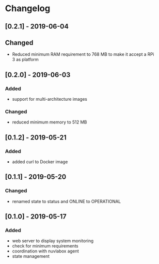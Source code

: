 # Changelog

## [0.2.1] - 2019-06-04
## Changed
  - Reduced minimum RAM requirement to 768 MB to make
    it accept a RPi 3 as platform

## [0.2.0] - 2019-06-03
### Added
  - support for multi-architecture images
### Changed
  - reduced minimum memory to 512 MB

## [0.1.2] - 2019-05-21
### Added 
  - added curl to Docker image

## [0.1.1] - 2019-05-20
### Changed
  - renamed state to status and ONLINE to OPERATIONAL

## [0.1.0] - 2019-05-17
### Added
  - web server to display system monitoring
  - check for minimum requirements
  - coordination with nuvlabox agent
  - state management

